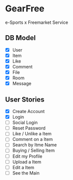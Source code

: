 # GearFree
e-Sports x Freemarket Service

## DB Model

- [x] User
- [x] Item
- [x] Like
- [x] Comment
- [x] File
- [x] Room
- [x] Message

## User Stories

- [x] Create Account
- [x] Login
- [ ] Social Login
- [ ] Reset Password
- [ ] Like / Unlike a Item
- [ ] Comment on a Item
- [ ] Search by Itme Name
- [ ] Buying / Selling Item
- [ ] Edit my Profile
- [ ] Upload a Item
- [ ] Edit a Item
- [ ] See the Main